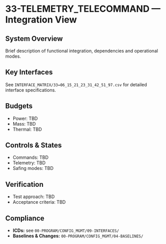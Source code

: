 # 33-TELEMETRY_TELECOMMAND — Integration View

## System Overview
Brief description of functional integration, dependencies and operational modes.

## Key Interfaces
See `INTERFACE_MATRIX/33↔06_15_21_23_31_42_51_97.csv` for detailed interface specifications.

## Budgets
- Power: TBD
- Mass: TBD
- Thermal: TBD

## Controls & States
- Commands: TBD
- Telemetry: TBD
- Safing modes: TBD

## Verification
- Test approach: TBD
- Acceptance criteria: TBD

## Compliance
- **ICDs:** see `00-PROGRAM/CONFIG_MGMT/09-INTERFACES/`
- **Baselines & Changes:** `00-PROGRAM/CONFIG_MGMT/04-BASELINES/`
